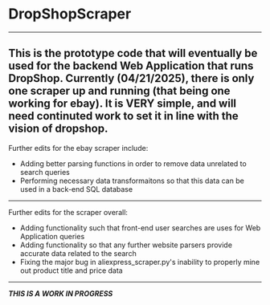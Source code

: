 # DropShopScraper
---
This is the prototype code that will eventually be used for the backend Web Application that runs DropShop.
Currently (04/21/2025), there is only one scraper up and running (that being one working for ebay).
It is VERY simple, and will need continuted work to set it in line with the vision of dropshop.
---
Further edits for the ebay scraper include:
- Adding better parsing functions in order to remove data unrelated to search queries
- Performing necessary data transformaitons so that this data can be used in a back-end SQL database
---
Further edits for the scraper overall:
- Adding functionality such that front-end user searches are uses for Web Application queries
- Adding functionality so that any further website parsers provide accurate data related to the search
- Fixing the major bug in aliexpress_scraper.py's inability to properly mine out product title and price data
---
***THIS IS A WORK IN PROGRESS***

